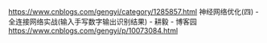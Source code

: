 
https://www.cnblogs.com/gengyi/category/1285857.html
神经网络优化(四) - 全连接网络实战(输入手写数字输出识别结果) - 耕毅 - 博客园 https://www.cnblogs.com/gengyi/p/10073084.html

